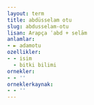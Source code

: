 ```yaml
---
layout: term
title: abdüsselam otu
slug: abdusselam-otu
lisan: Arapça ʿabd + selām
anlamlar:
- ► adamotu
ozellikler:
- - isim
  - bitki bilimi
ornekler:
- - ''
orneklerkaynak:
- - ''
---
```


